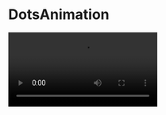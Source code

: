 # DotsAnimation

![Circle animation](https://github.com/HHcola/DotsAnimation/blob/master/video.mp4 "Circle animation")

